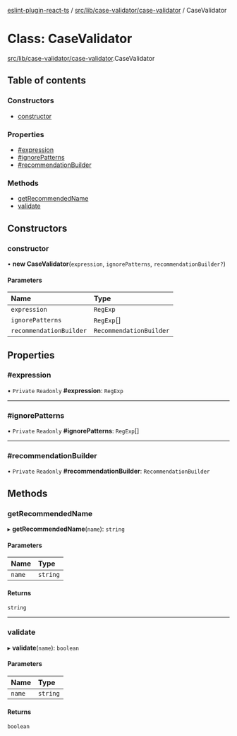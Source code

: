 [eslint-plugin-react-ts](../README.md) / [src/lib/case-validator/case-validator](../modules/src_lib_case_validator_case_validator.md) / CaseValidator

# Class: CaseValidator

[src/lib/case-validator/case-validator](../modules/src_lib_case_validator_case_validator.md).CaseValidator

## Table of contents

### Constructors

- [constructor](src_lib_case_validator_case_validator.CaseValidator.md#constructor)

### Properties

- [#expression](src_lib_case_validator_case_validator.CaseValidator.md##expression)
- [#ignorePatterns](src_lib_case_validator_case_validator.CaseValidator.md##ignorepatterns)
- [#recommendationBuilder](src_lib_case_validator_case_validator.CaseValidator.md##recommendationbuilder)

### Methods

- [getRecommendedName](src_lib_case_validator_case_validator.CaseValidator.md#getrecommendedname)
- [validate](src_lib_case_validator_case_validator.CaseValidator.md#validate)

## Constructors

### constructor

• **new CaseValidator**(`expression`, `ignorePatterns`, `recommendationBuilder?`)

#### Parameters

| Name | Type |
| :------ | :------ |
| `expression` | `RegExp` |
| `ignorePatterns` | `RegExp`[] |
| `recommendationBuilder` | `RecommendationBuilder` |

## Properties

### #expression

• `Private` `Readonly` **#expression**: `RegExp`

___

### #ignorePatterns

• `Private` `Readonly` **#ignorePatterns**: `RegExp`[]

___

### #recommendationBuilder

• `Private` `Readonly` **#recommendationBuilder**: `RecommendationBuilder`

## Methods

### getRecommendedName

▸ **getRecommendedName**(`name`): `string`

#### Parameters

| Name | Type |
| :------ | :------ |
| `name` | `string` |

#### Returns

`string`

___

### validate

▸ **validate**(`name`): `boolean`

#### Parameters

| Name | Type |
| :------ | :------ |
| `name` | `string` |

#### Returns

`boolean`
